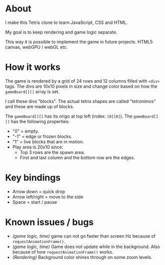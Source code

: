 # About

I make this Tetris clone to learn JavaScript, CSS and HTML.

My goal is to keep rendering and game logic separate.

This way it is possible to implement the game in future projects. HTML5 canvas, webGPU / webGL etc.

# How it works

The game is rendered by a grid of 24 rows and 12 columns filled with `<div>` tags.
The divs are 10x10 pixels in size and change color based on how the `gameBoard[][]` array is set.

I call these divs "blocks". The actual tetris shapes are called "tetronimos" and these are made up of blocks.

The `gameBoard[][]` has its origo at top left (index: `[0][0]`). The `gameBoard[][]` has the following properties:

- "0" = empty.
- "-1" = edge or frozen blocks.
- "1" = live blocks that are in motion.
- Play area is 20x10 since:
  - Top 3 rows are the spawn area.
  - First and last column and the bottom row are the edges.

# Key bindings

- Arrow down = quick drop
- Arrow left/right = move to the side
- Space = start / pause

# Known issues / bugs

- _(game logic, time)_ game can not go faster than screen Hz because of `requestAnimationFrame()`.
- _(game logic, time)_ Game does not update while in the background. Also because of how `requestAnimationFrame()` works.
- _(Rendering)_ Background color shines through on some zoom levels.
